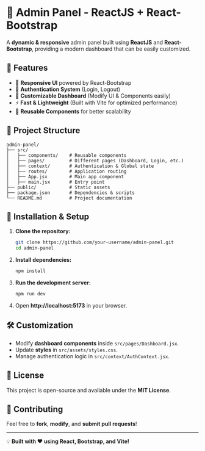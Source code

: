 # 🚀 Admin Panel - ReactJS + React-Bootstrap

A **dynamic & responsive** admin panel built using **ReactJS** and **React-Bootstrap**, providing a modern dashboard that can be easily customized.

## 🎯 Features
- 📌 **Responsive UI** powered by React-Bootstrap
- 🔐 **Authentication System** (Login, Logout)
- 🎨 **Customizable Dashboard** (Modify UI & Components easily)
- ⚡ **Fast & Lightweight** (Built with Vite for optimized performance)
- 🔄 **Reusable Components** for better scalability

## 📂 Project Structure
```
admin-panel/
├── src/
│   ├── components/    # Reusable components
│   ├── pages/         # Different pages (Dashboard, Login, etc.)
│   ├── context/       # Authentication & Global state
│   ├── routes/        # Application routing
│   ├── App.jsx        # Main app component
│   ├── main.jsx       # Entry point
├── public/            # Static assets
├── package.json       # Dependencies & scripts
└── README.md          # Project documentation
```

## 🚀 Installation & Setup
1. **Clone the repository:**
   ```sh
   git clone https://github.com/your-username/admin-panel.git
   cd admin-panel
   ```
2. **Install dependencies:**
   ```sh
   npm install
   ```
3. **Run the development server:**
   ```sh
   npm run dev
   ```
4. Open **http://localhost:5173** in your browser.

## 🛠️ Customization
- Modify **dashboard components** inside `src/pages/Dashboard.jsx`.
- Update **styles** in `src/assets/styles.css`.
- Manage authentication logic in `src/context/AuthContext.jsx`.

## 📝 License
This project is open-source and available under the **MIT License**.

## 🤝 Contributing
Feel free to **fork**, **modify**, and **submit pull requests**!

---
💡 **Built with ❤️ using React, Bootstrap, and Vite!**


